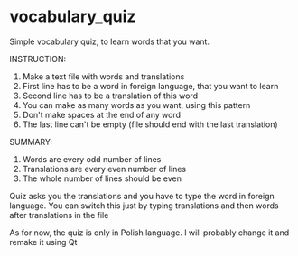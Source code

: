 # vocabulary_quiz
Simple vocabulary quiz, to learn words that you want.

INSTRUCTION:
1. Make a text file with words and translations
2. First line has to be a word in foreign language, that you want to learn
3. Second line has to be a translation of this word
4. You can make as many words as you want, using this pattern
5. Don't make spaces at the end of any word
6. The last line can't be empty (file should end with the last translation)

SUMMARY:
1. Words are every odd number of lines
2. Translations are every even number of lines
3. The whole number of lines should be even

Quiz asks you the translations and you have to type the word in foreign language.
You can switch this just by typing translations and then words after translations in the file

As for now, the quiz is only in Polish language. I will probably change it and remake it using Qt
